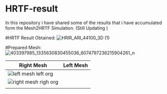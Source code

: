 # HRTF-result
In this repository i have shared some of the results that i have accumulated form the Mesh2HRTF Simulation. (Still Updating )

#HRTF Result Obtained:
![HRIR_ARI_44100_3D (1)](https://github.com/abidshahriar/HRTF_-result/assets/64680295/32980442-b6a6-4cf2-8913-1f8c2191d661)

#Prepared Mesh: 
![403397985_1335630830455036_6074797236215904261_n](https://github.com/abidshahriar/HRTF_-result/assets/64680295/18e9c891-93c7-4619-9370-0b20a1f56ce2)

| Right Mesh | Left Mesh |
|------------|-----------|
|      ![left mesh left org ](https://github.com/abidshahriar/HRTF_-result/assets/64680295/f3505174-6f6c-4a20-aa99-f8fe2f314b76)
 |  ![right mesh righ org ](https://github.com/abidshahriar/HRTF_-result/assets/64680295/58b3e677-ec4c-48d3-b275-dc94229b0b4e)
    |
